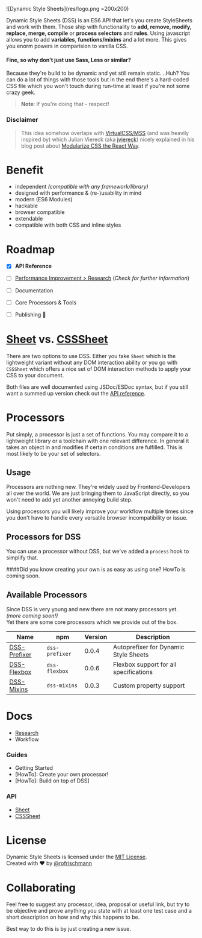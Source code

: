 ![Dynamic Style Sheets](res/logo.png =200x200)

Dynamic Style Sheets (DSS) is an ES6 API that let's you create StyleSheets and work with them. Those ship with functionality to **add, remove, modify, replace, merge, compile** or **process selectors** and **rules**.
Using javascript allows you to add **variables**, **functions/mixins** and a lot more. This gives you enorm powers in comparision to vanilla CSS. 
#### Fine, so why don't just use Sass, Less or similar?
Because they're build to be dynamic and yet still remain static. ..Huh? You can do a lot of things with those tools but in the end there's a hard-coded CSS file which you won't touch during run-time at least if you're not some crazy geek.    
> **Note**: If you're doing that - respect!

### Disclaimer
> This idea somehow overlaps with [VirtualCSS/MSS](https://github.com/VirtualCSS/planning) (and was heavily inspired by) which Julian Viereck (aka [jviereck](https://github.com/jviereck)) nicely explained in his blog post about [Modularize CSS the React Way](https://medium.com/@jviereck/modularise-css-the-react-way-1e817b317b04).


# Benefit
* independent *(compatible with any framework/library)*
* designed with performance & (re-)usability in mind
* modern (ES6 Modules)
* hackable
* browser compatible
* extendable
* compatible with both CSS and inline styles

# Roadmap

- [x] **API Reference**
- [ ] [Performance Improvement > Research](docs/Research.md) (*Check for further information*)
- [ ] Documentation
- [ ] Core Processors & Tools

- [ ] Publishing  :tada:

# [Sheet](docs/api/Sheet.md) vs. [CSSSheet](docs/api/CSSSheet.md)
There are two options to use DSS. Either you take `Sheet` which is the lightweight variant without any DOM interaction ability or you go with `CSSSheet` which offers a nice set of DOM interaction methods to apply your CSS to your document.

Both files are well documented using JSDoc/ESDoc syntax, but if you still want a summed up version check out the [API reference](docs/api).

# Processors
Put simply, a processor is just a set of functions. You may compare it to a lightweight library or a toolchain with one relevant difference. In general it takes an object in and modifies if certain conditions are fulfilled. This is most likely to be your set of selectors.

## Usage
Processors are nothing new. They're widely used by Frontend-Developers all over the world. We are just bringing them to JavaScript directly, so you won't need to add yet another annoying build step.    

Using processors you will likely improve your workflow multiple times since you don't have to handle every versatile browser incompatibility or issue. 

## Processors for DSS
You can use a processor without DSS, but we've added a `process` hook to simplify that.

####Did you know creating your own is as easy as using one?
HowTo is coming soon.

## Available Processors
Since DSS is very young and new there are not many processors yet.    
*(more coming soon!)*     
Yet there are some core processors which we provide out of the box.

| Name | npm | Version | Description |
|------|-----| --------| ------------|
|[DSS-Prefixer](https://github.com/dynamicstylesheets/DSS-Prefixer)|`dss-prefixer`| 0.0.4 | Autoprefixer for Dynamic Style Sheets |
|[DSS-Flexbox](https://github.com/dynamicstylesheets/DSS-Flexbox)|`dss-flexbox`|0.0.6 | Flexbox support for all specifications |
|[DSS-Mixins](https://github.com/dynamicstylesheets/DSS-Mixins)|`dss-mixins`|0.0.3 | Custom property support 

# Docs 
* [Research](docs/Research.md)
* Workflow

### Guides
* Getting Started 
* [HowTo]: Create your own processor!
* [HowTo]: Build on top of DSS]
	    
						
### API 
* [Sheet](docs/api/Sheet.md)
* [CSSSheet](docs/api/Sheet.md)

# License
Dynamic Style Sheets is licensed under the [MIT License](http://opensource.org/licenses/MIT).     
Created with &hearts; by [@rofrischmann](http://rofrischmann.de)

# Collaborating
Feel free to suggest any processor, idea, proposal or useful link, but try to be objective and prove anything you state with at least one test case and a short description on how and why this happens to be.    

Best way to do this is by just creating a new issue.
